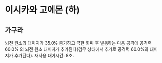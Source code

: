 # 이시카와 고에몬 (하)

## 가구라

뇌전 원소의 대미지가 35.0% 증가하고 극한 회피 후 발동하는 다음 공격에 공격력 60.0% 의 뇌전 원소 대미지가 추가된다(검무 상태에서 추가로 공격력 60.0%의 대미지가 추가된다). 재사용 대기시간: 8초.
